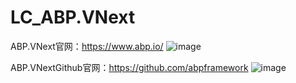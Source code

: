 # LC_ABP.VNext
ABP.VNext官网：https://www.abp.io/
![image](https://user-images.githubusercontent.com/26539681/146722160-518410f6-50ee-45a5-a958-d3dc63ca1113.png)

ABP.VNextGithub官网：https://github.com/abpframework
![image](https://user-images.githubusercontent.com/26539681/146722139-0f0c068a-4e33-4f02-8b13-fb47bf933bfa.png)
